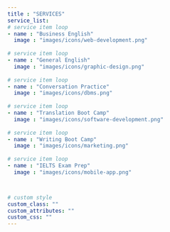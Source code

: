 ```yaml
---
title : "SERVICES"
service_list:
# service item loop
- name : "Business English"
  image : "images/icons/web-development.png"
  
# service item loop
- name : "General English"
  image : "images/icons/graphic-design.png"
  
# service item loop
- name : "Conversation Practice"
  image : "images/icons/dbms.png"
  
# service item loop
- name : "Translation Boot Camp"
  image : "images/icons/software-development.png"
  
# service item loop
- name : "Writing Boot Camp"
  image : "images/icons/marketing.png"
  
# service item loop
- name : "IELTS Exam Prep"
  image : "images/icons/mobile-app.png"



# custom style
custom_class: "" 
custom_attributes: "" 
custom_css: ""
---
```

